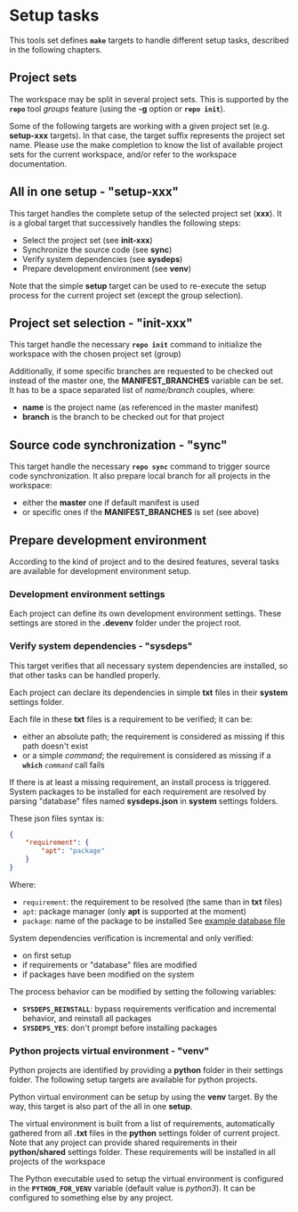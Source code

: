 # Setup tasks

This tools set defines **`make`** targets to handle different setup tasks,
described in the following chapters.

## Project sets

The workspace may be split in several project sets. This is supported by the
**`repo`** tool *groups* feature (using the **-g** option or **`repo init`**).

Some of the following targets are working with a given project set (e.g. 
**setup-xxx** targets). In that case, the target suffix represents the project
set name. Please use the make completion to know the list of available project
sets for the current workspace, and/or refer to the workspace documentation.

## All in one setup - "setup-xxx"

This target handles the complete setup of the selected project set (**xxx**).
It is a global target that successively handles the following steps:
* Select the project set (see **init-xxx**)
* Synchronize the source code (see **sync**)
* Verify system dependencies (see **sysdeps**)
* Prepare development environment (see **venv**)

Note that the simple **setup** target can be used to re-execute the
setup process for the current project set (except the group selection).

## Project set selection - "init-xxx"

This target handle the necessary **`repo init`** command to initialize the 
workspace with the chosen project set (group)

Additionally, if some specific branches are requested to be checked out instead of
the master one, the **MANIFEST_BRANCHES** variable can be set. It has to be a space
separated list of *name/branch* couples, where:
* **name** is the project name (as referenced in the master manifest)
* **branch** is the branch to be checked out for that project

## Source code synchronization - "sync"

This target handle the necessary **`repo sync`** command to trigger source 
code synchronization.
It also prepare local branch for all projects in the workspace:
* either the **master** one if default manifest is used
* or specific ones if the **MANIFEST_BRANCHES** is set (see above)

## Prepare development environment

According to the kind of project and to the desired features, several tasks
are available for development environment setup.

### Development environment settings

Each project can define its own development environment settings.
These settings are stored in the **.devenv** folder under the project root.

### Verify system dependencies - "sysdeps"

This target verifies that all necessary system dependencies are installed, so
that other tasks can be handled properly.

Each project can declare its dependencies in simple **txt** files in their
**system** settings folder.

Each file in these **txt** files is a requirement to be verified; it can be:
* either an absolute path; the requirement is considered as missing if this path
  doesn't exist
* or a simple *command*; the requirement is considered as missing if a
  **`which`** *`command`* call fails

If there is at least a missing requirement, an install process is triggered.
System packages to be installed for each requirement are resolved by parsing
"database" files named **sysdeps.json** in **system** settings folders.

These json files syntax is:
```json
{
    "requirement": {
        "apt": "package"
    }
}
```
Where:
* `requirement`: the requirement to be resolved (the same than in **txt** files)
* `apt`: package manager (only **apt** is supported at the moment)
* `package`: name of the package to be installed
See [example database file](../.devenv/system/sysdeps.json)

System dependencies verification is incremental and only verified:
* on first setup
* if requirements or "database" files are modified
* if packages have been modified on the system

The process behavior can be modified by setting the following variables:
* **`SYSDEPS_REINSTALL`**: bypass requirements verification and incremental
  behavior, and reinstall all packages
* **`SYSDEPS_YES`**: don't prompt before installing packages

### Python projects virtual environment - "venv"

Python projects are identified by providing a **python** folder in their
settings folder. The following setup targets are available for python projects.

Python virtual environment can be setup by using the **venv** target.
By the way, this target is also part of the all in one **setup**.

The virtual environment is built from a list of requirements, automatically
gathered from all **.txt** files in the **python** settings folder of current
project.
Note that any project can provide shared requirements in their **python/shared**
settings folder. These requirements will be installed in all projects of the 
workspace

The Python executable used to setup the virtual environment is configured in 
the **`PYTHON_FOR_VENV`** variable (default value is *python3*). It can be 
configured to something else by any project.
